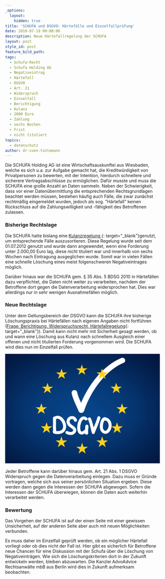 ```yaml
---
_options:
  layout:
    hidden: true
title: 'SCHUFA und DSGVO: Härtefälle und Einzelfallprüfung'
date: 2018-07-19 00:00:00
description: Neue Härtefallregelung der SCHUFA
layout: post
style_id: post
feature_bild_path:
tags:
  - Schufa-Recht
  - Schufa Holding AG
  - Negativeintrag
  - Härtefall
  - DSGVO
  - Art. 21
  - Widerspruch
  - Einzelfall
  - Berichtigung
  - Kulanz
  - 2000 Euro
  - Zahlung
  - sechs Wochen
  - Frist
  - nicht tituliert
topics:
  - datenschutz
author: dr-sven-tintemann
---
```


Die SCHUFA Holding AG ist eine Wirtschaftsauskunftei aus Wiesbaden, welche es sich u.a. zur Aufgabe gemacht hat, die Kreditwürdigkeit von Privatpersonen zu bewerten, mit der Intention, hierdurch schnellere und sicherere Vertragsabschlüsse zu ermöglichen. Dafür musste und muss die SCHUFA eine große Anzahl an Daten sammeln. Neben der Schwierigkeit, dass vor einer Datenübermittlung die entsprechenden Rechtsgrundlagen beachtet werden müssen, bestehen häufig auch Fälle, die zwar zunächst rechtmäßig eingemeldet wurden, jedoch als sog. "Härtefall" keinen Rückschluss auf die Zahlungswilligkeit und -fähigkeit des Betroffenen zulassen.

### Bisherige Rechtslage

Die SCHUFA hatte bislang eine [Kulanzregelung ](https://www.schufa.de/de/ueber-uns/presse/pressemitteilungen/kredithistorie.jsp){: target="_blank"}genutzt, um entsprechende Fälle auszusortieren. Diese Regelung wurde seit dem 01.07.2012 genutzt und wurde dann angewendet, wenn eine Forderung unter 2.000,00 Euro lag, diese nicht tituliert war und innerhalb von sechs Wochen nach Eintragung ausgeglichen wurde. Somit war in vielen Fällen eine schnelle Löschung eines meist folgenschweren Negativeintrages möglich.

Darüber hinaus war die SCHUFA gem. § 35 Abs. 5 BDSG 2010 in Härtefällen dazu verpflichtet, die Daten nicht weiter zu verarbeiten, nachdem der Betroffene dort gegen die Datenverarbeitung widersprochen hat. Dies war allerdings nur in sehr wenigen Ausnahmefällen möglich.

### Neue Rechtslage

Unter dem Geltungsbereich der DSGVO kann die SCHUFA ihre bisherige Löschungspraxis bei Härtefällen nach eigenen Angaben nicht fortführen ([Frage: Berichtigung, Widerspruchsrecht, Härtefallregelung](https://www.schufa.de/de/ueber-uns/daten-scoring/ds-gvo-ueberblick/ds-gvo-ueberblick.jsp){: target="_blank"}). Damit kann nicht mehr mit Sicherheit gesagt werden, ob und wann eine Löschung aus Kulanz nach schnellem Ausgleich einer offenen und nicht titulierten Forderung vorgenommen wird. Die SCHUFA wird dies nun im Einzelfall prüfen.

![](/uploads/dsgvo-3446011-1920-2.jpg)

Jeder Betroffene kann darüber hinaus gem. Art. 21 Abs. 1 DSGVO Widerspruch gegen die Datenverarbeitung einlegen. Dazu muss er Gründe vortragen, welche sich aus seiner persönlichen Situation ergeben. Diese werden dann gegen die Interessen der SCHUFA abgewogen. Sofern die Interessen der SCHUFA überwiegen, können die Daten auch weiterhin verarbeitet werden.

### Bewertung

Das Vorgehen der SCHUFA ist auf der einen Seite mit einer gewissen Unsicherheit, auf der anderen Seite aber auch mit neuen Möglichkeiten verbunden.

Es muss daher im Einzelfall geprüft werden, ob ein möglicher Härtefall vorliegt oder ob dies nicht der Fall ist. Hier gibt es sicherlich für Betroffene neue Chancen für eine Diskussion mit der Schufa über die Löschung von Negativeinträgen. Wie sich die Löschungskriterien dort in der Zukunft entwickeln werden, bleiben abzuwarten. Die Kanzlei AdvoAdvice Rechtsanwälte mbB aus Berlin wird dies in Zukunft aufmerksam beobachten.
